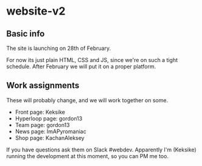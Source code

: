 # website-v2

## Basic info

The site is launching on 28th of February.

For now its just plain HTML, CSS and JS, since we're on such a tight schedule. After February we will put it on a proper platform.

## Work assignments

These will probably change, and we will work together on some.

* Front page: Keksike
* Hyperloop page: gordon13
* Team page: gordon13
* News page: ImAPyromaniac
* Shop page: KachanAleksey 


If you have questions ask them on Slack #webdev. Apparently I'm (Keksike) running the development at this moment, so you can PM me too.
